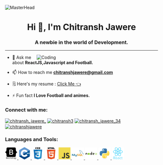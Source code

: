 ![MasterHead](https://blog.bit.ai/wp-content/uploads/2018/09/How-to-Embed-GitHub-Gists-in-Your-Documents-Blog-Banner.png)
<h1 align="center">Hi 👋, I'm Chitransh Jawere</h1>
<h3 align="center">A newbie in the world of Development.</h3>

<hr/>
<img align="right" alt="Coding" width="400" src="https://media4.giphy.com/media/v1.Y2lkPTc5MGI3NjExejYyaXQ0OTIyMWV3cWgzOWZpanlzbXUwdGpoMTRnYmxhdTVzNThrOCZlcD12MV9naWZzX3NlYXJjaCZjdD1n/5brOm0QM56xWUpaqDz/source.gif">

- 💬 Ask me about **ReactJS,Javascript and Football.**

- 📫 How to reach me **chitranshjawere@gmail.com**

- 🗒️ Here's my resume : [Click Me 👈](https://flowcv.com/resume/lcbsv8t4js)

- ⚡ Fun fact **I Love Football and animes.**

<h3 align="left">Connect with me:</h3>
<p align="left">
<a href="https://instagram.com/chitransh_jawere_" target="blank"><img align="center" src="https://raw.githubusercontent.com/rahuldkjain/github-profile-readme-generator/master/src/images/icons/Social/instagram.svg" alt="chitransh_jawere_" height="30" width="40" /></a>
<a href="https://www.codechef.com/users/chitransh3" target="blank"><img align="center" src="https://images.crunchbase.com/image/upload/c_lpad,f_auto,q_auto:eco,dpr_1/zruiknbedz8yqafxbazb" alt="chitransh3" height="30" width="40" /></a>
<a href="https://www.leetcode.com/chitransh_jawere_34" target="blank"><img align="center" src="https://raw.githubusercontent.com/rahuldkjain/github-profile-readme-generator/master/src/images/icons/Social/leet-code.svg" alt="chitransh_jawere_34" height="30" width="40" /></a>
<a href="https://auth.geeksforgeeks.org/user/chitranshjawere" target="blank"><img align="center" src="https://raw.githubusercontent.com/rahuldkjain/github-profile-readme-generator/master/src/images/icons/Social/geeks-for-geeks.svg" alt="chitranshjawere" height="30" width="40" /></a>
</p>

<h3 align="left">Languages and Tools:</h3>
<p align="left"> <a href="https://getbootstrap.com" target="_blank" rel="noreferrer"> <img src="https://raw.githubusercontent.com/devicons/devicon/master/icons/bootstrap/bootstrap-plain-wordmark.svg" alt="bootstrap" width="40" height="40"/> </a> <a href="https://www.w3schools.com/cpp/" target="_blank" rel="noreferrer"> <img src="https://raw.githubusercontent.com/devicons/devicon/master/icons/cplusplus/cplusplus-original.svg" alt="cplusplus" width="40" height="40"/> </a> <a href="https://www.w3schools.com/css/" target="_blank" rel="noreferrer"> <img src="https://raw.githubusercontent.com/devicons/devicon/master/icons/css3/css3-original-wordmark.svg" alt="css3" width="40" height="40"/> </a> <a href="https://www.w3.org/html/" target="_blank" rel="noreferrer"> <img src="https://raw.githubusercontent.com/devicons/devicon/master/icons/html5/html5-original-wordmark.svg" alt="html5" width="40" height="40"/> </a> <a href="https://developer.mozilla.org/en-US/docs/Web/JavaScript" target="_blank" rel="noreferrer"> <img src="https://raw.githubusercontent.com/devicons/devicon/master/icons/javascript/javascript-original.svg" alt="javascript" width="40" height="40"/> </a> <a href="https://www.mysql.com/" target="_blank" rel="noreferrer"> <img src="https://raw.githubusercontent.com/devicons/devicon/master/icons/mysql/mysql-original-wordmark.svg" alt="mysql" width="40" height="40"/> </a> <a href="https://nodejs.org" target="_blank" rel="noreferrer"> <img src="https://raw.githubusercontent.com/devicons/devicon/master/icons/nodejs/nodejs-original-wordmark.svg" alt="nodejs" width="40" height="40"/> </a> <a href="https://www.python.org" target="_blank" rel="noreferrer"> <img src="https://raw.githubusercontent.com/devicons/devicon/master/icons/python/python-original.svg" alt="python" width="40" height="40"/> </a> <a href="https://reactjs.org/" target="_blank" rel="noreferrer"> <img src="https://raw.githubusercontent.com/devicons/devicon/master/icons/react/react-original-wordmark.svg" alt="react" width="40" height="40"/> </a> </p>
